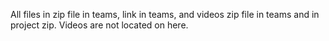All files in zip file in teams, link in teams, and videos zip file in teams and in project zip. Videos are not located on here.
